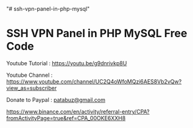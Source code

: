 "# ssh-vpn-panel-in-php-mysql" 

SSH VPN Panel in PHP MySQL Free Code
=====================================

Youtube Tutorial : https://youtu.be/g9dnrivkp8U

Youtube Channel : https://www.youtube.com/channel/UC2Q4oWfoMQzi6AES8Vb2vQw?view_as=subscriber

Donate to Paypal : patabuz@gmail.com

https://www.binance.com/en/activity/referral-entry/CPA?fromActivityPage=true&ref=CPA_00OKE6XXH8
